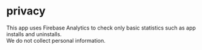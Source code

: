 # privacy
This app uses Firebase Analytics to check only basic statistics such as app installs and uninstalls.<br>
We do not collect personal information.
